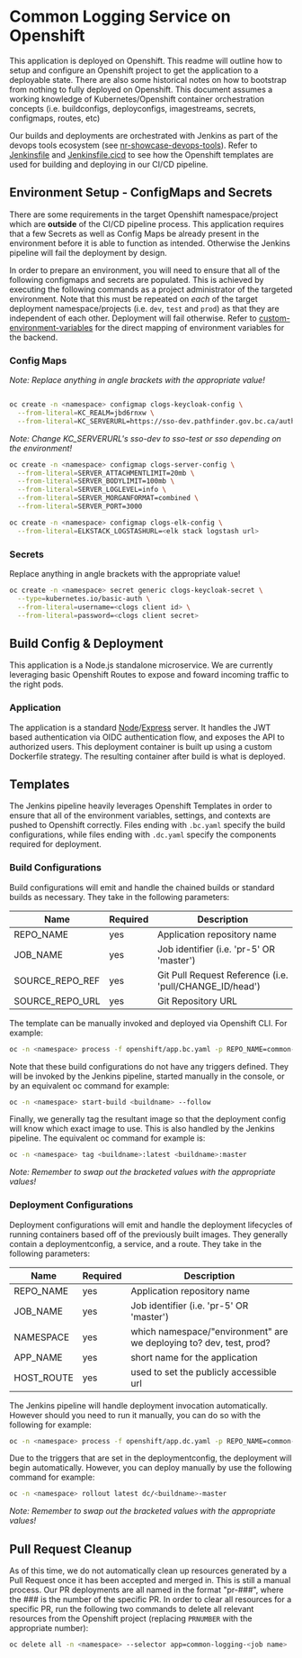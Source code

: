 # Common Logging Service on Openshift

This application is deployed on Openshift. This readme will outline how to setup and configure an Openshift project to get the application to a deployable state. There are also some historical notes on how to bootstrap from nothing to fully deployed on Openshift. This document assumes a working knowledge of Kubernetes/Openshift container orchestration concepts (i.e. buildconfigs, deployconfigs, imagestreams, secrets, configmaps, routes, etc)

Our builds and deployments are orchestrated with Jenkins as part of the devops tools ecosystem (see [nr-showcase-devops-tools](https://github.com/bcgov/nr-showcase-devops-tools)). Refer to [Jenkinsfile](../Jenkinsfile) and [Jenkinsfile.cicd](../Jenkinsfile.cicd) to see how the Openshift templates are used for building and deploying in our CI/CD pipeline.

## Environment Setup - ConfigMaps and Secrets

There are some requirements in the target Openshift namespace/project which are **outside** of the CI/CD pipeline process. This application requires that a few Secrets as well as Config Maps be already present in the environment before it is able to function as intended. Otherwise the Jenkins pipeline will fail the deployment by design.

In order to prepare an environment, you will need to ensure that all of the following configmaps and secrets are populated. This is achieved by executing the following commands as a project administrator of the targeted environment. Note that this must be repeated on *each* of the target deployment namespace/projects (i.e. `dev`, `test` and `prod`) as that they are independent of each other. Deployment will fail otherwise. Refer to [custom-environment-variables](../app/config/custom-environment-variables.json) for the direct mapping of environment variables for the backend.

### Config Maps

*Note: Replace anything in angle brackets with the appropriate value!*

```sh

oc create -n <namespace> configmap clogs-keycloak-config \
  --from-literal=KC_REALM=jbd6rnxw \
  --from-literal=KC_SERVERURL=https://sso-dev.pathfinder.gov.bc.ca/auth
```

*Note: Change KC_SERVERURL's sso-dev to sso-test or sso depending on the environment!*

```sh
oc create -n <namespace> configmap clogs-server-config \
  --from-literal=SERVER_ATTACHMENTLIMIT=20mb \
  --from-literal=SERVER_BODYLIMIT=100mb \
  --from-literal=SERVER_LOGLEVEL=info \
  --from-literal=SERVER_MORGANFORMAT=combined \
  --from-literal=SERVER_PORT=3000
```

```sh
oc create -n <namespace> configmap clogs-elk-config \
  --from-literal=ELKSTACK_LOGSTASHURL=<elk stack logstash url>
```

### Secrets

Replace anything in angle brackets with the appropriate value!

```sh
oc create -n <namespace> secret generic clogs-keycloak-secret \
  --type=kubernetes.io/basic-auth \
  --from-literal=username=<clogs client id> \
  --from-literal=password=<clogs client secret>
```

## Build Config & Deployment

This application is a Node.js standalone microservice. We are currently leveraging basic Openshift Routes to expose and foward incoming traffic to the right pods.

### Application

The application is a standard [Node](https://nodejs.org)/[Express](https://expressjs.com) server. It handles the JWT based authentication via OIDC authentication flow, and exposes the API to authorized users. This deployment container is built up using a custom Dockerfile strategy. The resulting container after build is what is deployed.

## Templates

The Jenkins pipeline heavily leverages Openshift Templates in order to ensure that all of the environment variables, settings, and contexts are pushed to Openshift correctly. Files ending with `.bc.yaml` specify the build configurations, while files ending with `.dc.yaml` specify the components required for deployment.

### Build Configurations

Build configurations will emit and handle the chained builds or standard builds as necessary. They take in the following parameters:

| Name | Required | Description |
| --- | --- | --- |
| REPO_NAME | yes | Application repository name |
| JOB_NAME | yes | Job identifier (i.e. 'pr-5' OR 'master') |
| SOURCE_REPO_REF | yes | Git Pull Request Reference (i.e. 'pull/CHANGE_ID/head') |
| SOURCE_REPO_URL | yes | Git Repository URL |

The template can be manually invoked and deployed via Openshift CLI. For example:

```sh
oc -n <namespace> process -f openshift/app.bc.yaml -p REPO_NAME=common-logging -p JOB_NAME=master -p SOURCE_REPO_URL=https://github.com/bcgov/common-logging.git -p SOURCE_REPO_REF=master -o yaml | oc -n <namespace> create -f -
```

Note that these build configurations do not have any triggers defined. They will be invoked by the Jenkins pipeline, started manually in the console, or by an equivalent oc command for example:

```sh
oc -n <namespace> start-build <buildname> --follow
```

Finally, we generally tag the resultant image so that the deployment config will know which exact image to use. This is also handled by the Jenkins pipeline. The equivalent oc command for example is:

```sh
oc -n <namespace> tag <buildname>:latest <buildname>:master
```

*Note: Remember to swap out the bracketed values with the appropriate values!*

### Deployment Configurations

Deployment configurations will emit and handle the deployment lifecycles of running containers based off of the previously built images. They generally contain a deploymentconfig, a service, and a route. They take in the following parameters:

| Name | Required | Description |
| --- | --- | --- |
| REPO_NAME | yes | Application repository name |
| JOB_NAME | yes | Job identifier (i.e. 'pr-5' OR 'master') |
| NAMESPACE | yes | which namespace/"environment" are we deploying to? dev, test, prod? |
| APP_NAME | yes | short name for the application |
| HOST_ROUTE | yes | used to set the publicly accessible url |

The Jenkins pipeline will handle deployment invocation automatically. However should you need to run it manually, you can do so with the following for example:

```sh
oc -n <namespace> process -f openshift/app.dc.yaml -p REPO_NAME=common-logging -p JOB_NAME=master -p NAMESPACE=<namespace> -p APP_NAME=clogs -p HOST_ROUTE=clogs-master-<namespace>.pathfinder.gov.bc.ca -o yaml | oc -n <namespace> apply -f -
```

Due to the triggers that are set in the deploymentconfig, the deployment will begin automatically. However, you can deploy manually by use the following command for example:

```sh
oc -n <namespace> rollout latest dc/<buildname>-master
```

*Note: Remember to swap out the bracketed values with the appropriate values!*

## Pull Request Cleanup

As of this time, we do not automatically clean up resources generated by a Pull Request once it has been accepted and merged in. This is still a manual process. Our PR deployments are all named in the format "pr-###", where the ### is the number of the specific PR. In order to clear all resources for a specific PR, run the following two commands to delete all relevant resources from the Openshift project (replacing `PRNUMBER` with the appropriate number):

```sh
oc delete all -n <namespace> --selector app=common-logging-<job name>
```
